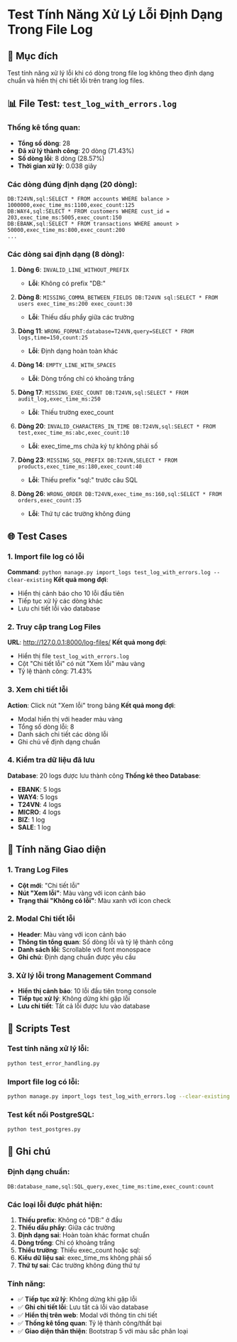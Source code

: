 # Test Tính Năng Xử Lý Lỗi Định Dạng Trong File Log

## 🎯 Mục đích
Test tính năng xử lý lỗi khi có dòng trong file log không theo định dạng chuẩn và hiển thị chi tiết lỗi trên trang log files.

## 📊 File Test: `test_log_with_errors.log`

### Thống kê tổng quan:
- **Tổng số dòng**: 28
- **Đã xử lý thành công**: 20 dòng (71.43%)
- **Số dòng lỗi**: 8 dòng (28.57%)
- **Thời gian xử lý**: 0.038 giây

### Các dòng đúng định dạng (20 dòng):
```
DB:T24VN,sql:SELECT * FROM accounts WHERE balance > 1000000,exec_time_ms:1100,exec_count:125
DB:WAY4,sql:SELECT * FROM customers WHERE cust_id = 203,exec_time_ms:5005,exec_count:150
DB:EBANK,sql:SELECT * FROM transactions WHERE amount > 50000,exec_time_ms:800,exec_count:200
...
```

### Các dòng sai định dạng (8 dòng):

1. **Dòng 6**: `INVALID_LINE_WITHOUT_PREFIX`
   - **Lỗi**: Không có prefix "DB:"

2. **Dòng 8**: `MISSING_COMMA_BETWEEN_FIELDS DB:T24VN sql:SELECT * FROM users exec_time_ms:200 exec_count:30`
   - **Lỗi**: Thiếu dấu phẩy giữa các trường

3. **Dòng 11**: `WRONG_FORMAT:database=T24VN,query=SELECT * FROM logs,time=150,count:25`
   - **Lỗi**: Định dạng hoàn toàn khác

4. **Dòng 14**: `EMPTY_LINE_WITH_SPACES    `
   - **Lỗi**: Dòng trống chỉ có khoảng trắng

5. **Dòng 17**: `MISSING_EXEC_COUNT DB:T24VN,sql:SELECT * FROM audit_log,exec_time_ms:250`
   - **Lỗi**: Thiếu trường exec_count

6. **Dòng 20**: `INVALID_CHARACTERS_IN_TIME DB:T24VN,sql:SELECT * FROM test,exec_time_ms:abc,exec_count:10`
   - **Lỗi**: exec_time_ms chứa ký tự không phải số

7. **Dòng 23**: `MISSING_SQL_PREFIX DB:T24VN,SELECT * FROM products,exec_time_ms:180,exec_count:40`
   - **Lỗi**: Thiếu prefix "sql:" trước câu SQL

8. **Dòng 26**: `WRONG_ORDER DB:T24VN,exec_time_ms:160,sql:SELECT * FROM orders,exec_count:35`
   - **Lỗi**: Thứ tự các trường không đúng

## 🌐 Test Cases

### 1. Import file log có lỗi
**Command**: `python manage.py import_logs test_log_with_errors.log --clear-existing`
**Kết quả mong đợi**: 
- Hiển thị cảnh báo cho 10 lỗi đầu tiên
- Tiếp tục xử lý các dòng khác
- Lưu chi tiết lỗi vào database

### 2. Truy cập trang Log Files
**URL**: http://127.0.0.1:8000/log-files/
**Kết quả mong đợi**: 
- Hiển thị file `test_log_with_errors.log`
- Cột "Chi tiết lỗi" có nút "Xem lỗi" màu vàng
- Tỷ lệ thành công: 71.43%

### 3. Xem chi tiết lỗi
**Action**: Click nút "Xem lỗi" trong bảng
**Kết quả mong đợi**: 
- Modal hiển thị với header màu vàng
- Tổng số dòng lỗi: 8
- Danh sách chi tiết các dòng lỗi
- Ghi chú về định dạng chuẩn

### 4. Kiểm tra dữ liệu đã lưu
**Database**: 20 logs được lưu thành công
**Thống kê theo Database**:
- **EBANK**: 5 logs
- **WAY4**: 5 logs  
- **T24VN**: 4 logs
- **MICRO**: 4 logs
- **BIZ**: 1 log
- **SALE**: 1 log

## 🎨 Tính năng Giao diện

### 1. Trang Log Files
- **Cột mới**: "Chi tiết lỗi"
- **Nút "Xem lỗi"**: Màu vàng với icon cảnh báo
- **Trạng thái "Không có lỗi"**: Màu xanh với icon check

### 2. Modal Chi tiết lỗi
- **Header**: Màu vàng với icon cảnh báo
- **Thông tin tổng quan**: Số dòng lỗi và tỷ lệ thành công
- **Danh sách lỗi**: Scrollable với font monospace
- **Ghi chú**: Định dạng chuẩn được yêu cầu

### 3. Xử lý lỗi trong Management Command
- **Hiển thị cảnh báo**: 10 lỗi đầu tiên trong console
- **Tiếp tục xử lý**: Không dừng khi gặp lỗi
- **Lưu chi tiết**: Tất cả lỗi được lưu vào database

## 🔧 Scripts Test

### Test tính năng xử lý lỗi:
```bash
python test_error_handling.py
```

### Import file log có lỗi:
```bash
python manage.py import_logs test_log_with_errors.log --clear-existing
```

### Test kết nối PostgreSQL:
```bash
python test_postgres.py
```

## 📝 Ghi chú

### Định dạng chuẩn:
```
DB:database_name,sql:SQL_query,exec_time_ms:time,exec_count:count
```

### Các loại lỗi được phát hiện:
1. **Thiếu prefix**: Không có "DB:" ở đầu
2. **Thiếu dấu phẩy**: Giữa các trường
3. **Định dạng sai**: Hoàn toàn khác format chuẩn
4. **Dòng trống**: Chỉ có khoảng trắng
5. **Thiếu trường**: Thiếu exec_count hoặc sql:
6. **Kiểu dữ liệu sai**: exec_time_ms không phải số
7. **Thứ tự sai**: Các trường không đúng thứ tự

### Tính năng:
- ✅ **Tiếp tục xử lý**: Không dừng khi gặp lỗi
- ✅ **Ghi chi tiết lỗi**: Lưu tất cả lỗi vào database
- ✅ **Hiển thị trên web**: Modal với thông tin chi tiết
- ✅ **Thống kê tổng quan**: Tỷ lệ thành công/thất bại
- ✅ **Giao diện thân thiện**: Bootstrap 5 với màu sắc phân loại
